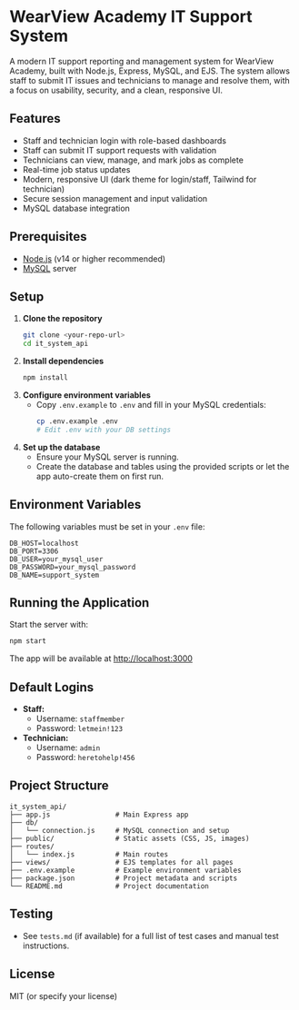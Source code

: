 # WearView Academy IT Support System

A modern IT support reporting and management system for WearView Academy, built with Node.js, Express, MySQL, and EJS. The system allows staff to submit IT issues and technicians to manage and resolve them, with a focus on usability, security, and a clean, responsive UI.

## Features
- Staff and technician login with role-based dashboards
- Staff can submit IT support requests with validation
- Technicians can view, manage, and mark jobs as complete
- Real-time job status updates
- Modern, responsive UI (dark theme for login/staff, Tailwind for technician)
- Secure session management and input validation
- MySQL database integration

## Prerequisites
- [Node.js](https://nodejs.org/) (v14 or higher recommended)
- [MySQL](https://www.mysql.com/) server

## Setup
1. **Clone the repository**
   ```sh
   git clone <your-repo-url>
   cd it_system_api
   ```
2. **Install dependencies**
   ```sh
   npm install
   ```
3. **Configure environment variables**
   - Copy `.env.example` to `.env` and fill in your MySQL credentials:
     ```sh
     cp .env.example .env
     # Edit .env with your DB settings
     ```
4. **Set up the database**
   - Ensure your MySQL server is running.
   - Create the database and tables using the provided scripts or let the app auto-create them on first run.

## Environment Variables
The following variables must be set in your `.env` file:
```
DB_HOST=localhost
DB_PORT=3306
DB_USER=your_mysql_user
DB_PASSWORD=your_mysql_password
DB_NAME=support_system
```

## Running the Application
Start the server with:
```sh
npm start
```
The app will be available at [http://localhost:3000](http://localhost:3000)

## Default Logins
- **Staff:**
  - Username: `staffmember`
  - Password: `letmein!123`
- **Technician:**
  - Username: `admin`
  - Password: `heretohelp!456`

## Project Structure
```
it_system_api/
├── app.js                # Main Express app
├── db/
│   └── connection.js     # MySQL connection and setup
├── public/               # Static assets (CSS, JS, images)
├── routes/
│   └── index.js          # Main routes
├── views/                # EJS templates for all pages
├── .env.example          # Example environment variables
├── package.json          # Project metadata and scripts
└── README.md             # Project documentation
```

## Testing
- See `tests.md` (if available) for a full list of test cases and manual test instructions.

## License
MIT (or specify your license)
